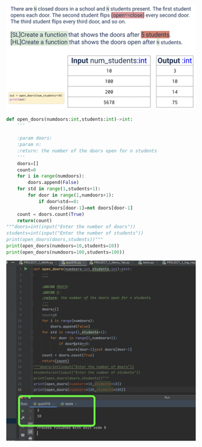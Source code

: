 ![](https://github.com/AleksandarDzudzevic/Unit-1/blob/main/quiz016text.png)
```.py
def open_doors(numdoors:int,students:int)->int:
    '''

    :param doors:
    :param n:
    :return: the number of the doors open for n students
    '''
    doors=[]
    count=0
    for i in range(numdoors):
        doors.append(False)
    for std in range(1,students+1):
        for door in range(1,numdoors+1):
            if door%std==0:
                doors[door-1]=not doors[door-1]
    count = doors.count(True)
    return(count)
"""doors=int(input("Enter the number of doors"))
students=int(input("Enter the number of students"))
print(open_doors(doors,students))"""
print(open_doors(numdoors=10,students=10))
print(open_doors(numdoors=100,students=100))

```
![](https://github.com/AleksandarDzudzevic/Unit-1/blob/main/quiz015test.png)
